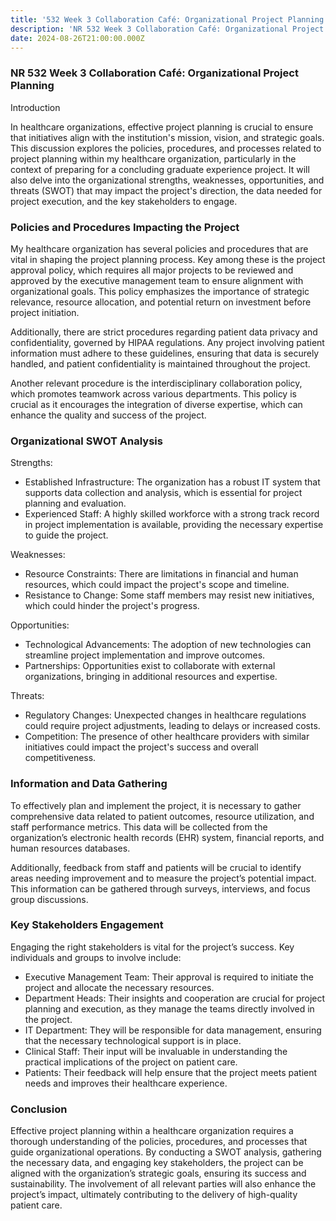 ```yaml
---
title: '532 Week 3 Collaboration Café: Organizational Project Planning NR'
description: 'NR 532 Week 3 Collaboration Café: Organizational Project Planning'
date: 2024-08-26T21:00:00.000Z
---
```


### NR 532 Week 3 Collaboration Café: Organizational Project Planning

Introduction

In healthcare organizations, effective project planning is crucial to ensure that initiatives align with the institution's mission, vision, and strategic goals. This discussion explores the policies, procedures, and processes related to project planning within my healthcare organization, particularly in the context of preparing for a concluding graduate experience project. It will also delve into the organizational strengths, weaknesses, opportunities, and threats (SWOT) that may impact the project's direction, the data needed for project execution, and the key stakeholders to engage.

### Policies and Procedures Impacting the Project

My healthcare organization has several policies and procedures that are vital in shaping the project planning process. Key among these is the project approval policy, which requires all major projects to be reviewed and approved by the executive management team to ensure alignment with organizational goals. This policy emphasizes the importance of strategic relevance, resource allocation, and potential return on investment before project initiation.

Additionally, there are strict procedures regarding patient data privacy and confidentiality, governed by HIPAA regulations. Any project involving patient information must adhere to these guidelines, ensuring that data is securely handled, and patient confidentiality is maintained throughout the project.

Another relevant procedure is the interdisciplinary collaboration policy, which promotes teamwork across various departments. This policy is crucial as it encourages the integration of diverse expertise, which can enhance the quality and success of the project.

### Organizational SWOT Analysis

Strengths:

* Established Infrastructure: The organization has a robust IT system that supports data collection and analysis, which is essential for project planning and evaluation.
* Experienced Staff: A highly skilled workforce with a strong track record in project implementation is available, providing the necessary expertise to guide the project.

Weaknesses:

* Resource Constraints: There are limitations in financial and human resources, which could impact the project's scope and timeline.
* Resistance to Change: Some staff members may resist new initiatives, which could hinder the project's progress.

Opportunities:

* Technological Advancements: The adoption of new technologies can streamline project implementation and improve outcomes.
* Partnerships: Opportunities exist to collaborate with external organizations, bringing in additional resources and expertise.

Threats:

* Regulatory Changes: Unexpected changes in healthcare regulations could require project adjustments, leading to delays or increased costs.
* Competition: The presence of other healthcare providers with similar initiatives could impact the project's success and overall competitiveness.

### Information and Data Gathering

To effectively plan and implement the project, it is necessary to gather comprehensive data related to patient outcomes, resource utilization, and staff performance metrics. This data will be collected from the organization’s electronic health records (EHR) system, financial reports, and human resources databases.

Additionally, feedback from staff and patients will be crucial to identify areas needing improvement and to measure the project’s potential impact. This information can be gathered through surveys, interviews, and focus group discussions.

### Key Stakeholders Engagement

Engaging the right stakeholders is vital for the project’s success. Key individuals and groups to involve include:

* Executive Management Team: Their approval is required to initiate the project and allocate the necessary resources.
* Department Heads: Their insights and cooperation are crucial for project planning and execution, as they manage the teams directly involved in the project.
* IT Department: They will be responsible for data management, ensuring that the necessary technological support is in place.
* Clinical Staff: Their input will be invaluable in understanding the practical implications of the project on patient care.
* Patients: Their feedback will help ensure that the project meets patient needs and improves their healthcare experience.

### Conclusion

Effective project planning within a healthcare organization requires a thorough understanding of the policies, procedures, and processes that guide organizational operations. By conducting a SWOT analysis, gathering the necessary data, and engaging key stakeholders, the project can be aligned with the organization’s strategic goals, ensuring its success and sustainability. The involvement of all relevant parties will also enhance the project’s impact, ultimately contributing to the delivery of high-quality patient care.
